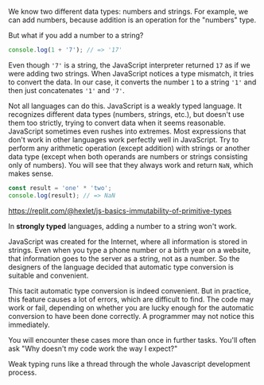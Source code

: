 
We know two different data types: numbers and strings. For example, we can add numbers, because addition is an operation for the "numbers" type.

But what if you add a number to a string?

```javascript
console.log(1 + '7'); // => '17'
```

Even though `'7'` is a string, the JavaScript interpreter returned `17` as if we were adding two strings. When JavaScript notices a type mismatch, it tries to convert the data. In our case, it converts the number `1` to a string `'1'` and then just concatenates `'1'` and `'7'`.

Not all languages can do this. JavaScript is a weakly typed language. It recognizes different data types (numbers, strings, etc.), but doesn't use them too strictly, trying to convert data when it seems reasonable. JavaScript sometimes even rushes into extremes. Most expressions that don't work in other languages work perfectly well in JavaScript. Try to perform any arithmetic operation (except addition) with strings or another data type (except when both operands are numbers or strings consisting only of numbers). You will see that they always work and return `NaN`, which makes sense.

```javascript
const result = 'one' * 'two';
console.log(result); // => NaN
```

https://replit.com/@hexlet/js-basics-immutability-of-primitive-types

In **strongly typed** languages, adding a number to a string won't work.

JavaScript was created for the Internet, where all information is stored in strings. Even when you type a phone number or a birth year on a website, that information goes to the server as a string, not as a number. So the designers of the language decided that automatic type conversion is suitable and convenient.

This tacit automatic type conversion is indeed convenient. But in practice, this feature causes a lot of errors, which are difficult to find. The code may work or fail, depending on whether you are lucky enough for the automatic conversion to have been done correctly. A programmer may not notice this immediately.

You will encounter these cases more than once in further tasks. You'll often ask "Why doesn't my code work the way I expect?"

Weak typing runs like a thread through the whole Javascript development process.
